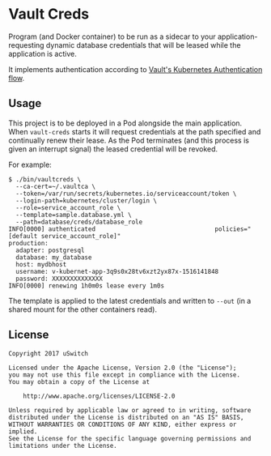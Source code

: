 # Vault Creds

Program (and Docker container) to be run as a sidecar to your application- requesting dynamic database credentials that will be leased while the application is active. 

It implements authentication according to [Vault's Kubernetes Authentication flow](https://kubernetes.io/docs/admin/authentication/).

## Usage

This project is to be deployed in a Pod alongside the main application. When `vault-creds` starts it will request credentials at the path specified and continually renew their lease. As the Pod terminates (and this process is given an interrupt signal) the leased credential will be revoked.

For example:

```
$ ./bin/vaultcreds \
  --ca-cert=~/.vaultca \
  --token=/var/run/secrets/kubernetes.io/serviceaccount/token \
  --login-path=kubernetes/cluster/login \
  --role=service_account_role \
  --template=sample.database.yml \
  --path=database/creds/database_role
INFO[0000] authenticated                                 policies="[default service_account_role]"
production:
  adapter: postgresql
  database: my_database
  host: mydbhost
  username: v-kubernet-app-3q9s0x28tv6xzt2yx87x-1516141848
  password: XXXXXXXXXXXXXX
INFO[0000] renewing 1h0m0s lease every 1m0s
```

The template is applied to the latest credentials and written to `--out` (in a shared mount for the other containers read).

## License

```
Copyright 2017 uSwitch

Licensed under the Apache License, Version 2.0 (the "License");
you may not use this file except in compliance with the License.
You may obtain a copy of the License at

    http://www.apache.org/licenses/LICENSE-2.0

Unless required by applicable law or agreed to in writing, software
distributed under the License is distributed on an "AS IS" BASIS,
WITHOUT WARRANTIES OR CONDITIONS OF ANY KIND, either express or implied.
See the License for the specific language governing permissions and
limitations under the License.
```
